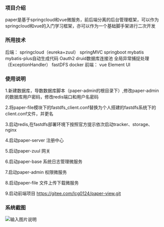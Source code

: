 ### 项目介绍

   paper是基于springcloud和vue微服务，前后端分离的后台管理框架，可以作为springcloud和vue的入门学习框架，亦可以作为一个基础脚手架进行二次开发
   
### 所用技术
后端：
   springcloud（eureka+zuul）
   springMVC
   springboot
   mybatis
   mybatis-plus自动生成代码
   Oauth2
   druid数据库连接池
   全局异常捕捉处理（ExceptionHandler）
   fastDFS
   docker
前端：
   vue
   Element UI

### 使用说明


1.新建数据库，导数数据库脚本（paper-admin的根目录下）,修改paper-admin的数据库用户密码，修改redis端口和用户名密码

2.将paper-file模块下的fastdfs_client.conf替换为个人搭建的fastdfs系统下的client.conf文件，并更名

3.启动redis,在fastdfs部署环境下按照官方提示依次启动tracker、storage、nginx

4.启动paper-server 注册中心

5.启动paper-zuul 网关

6.启动paper-base 系统日志管理微服务

7.启动paper-admin 权限微服务

8.启动paper-file 文件上传下载微服务

9.启动前端项目 https://gitee.com/lcg0124/paper-view.git
### 系统截图
![输入图片说明](https://github.com/akaigin/papermanage_springcloud/tree/master/asserts/login.png "屏幕截图.png")

